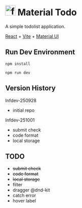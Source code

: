 # <img src="./public/favicon.svg" alt="favicon" width="32" height="32" /> Material Todo 

A simple todolist application.

[React](https://react.dev/) + [Vite](https://vite.dev/) + [Material UI](https://mui.com/material-ui/)

## Run Dev Environment

```
npm install
```

```
npm run dev
```

## Version History

Infdev-250928
- initial repo

Infdev-251001
- submit check
- code format
- local storage

## TODO

- ~~submit check~~
- ~~code format~~
- ~~local storage~~
- filter
- dragger @dnd-kit
- catch error
- hover label